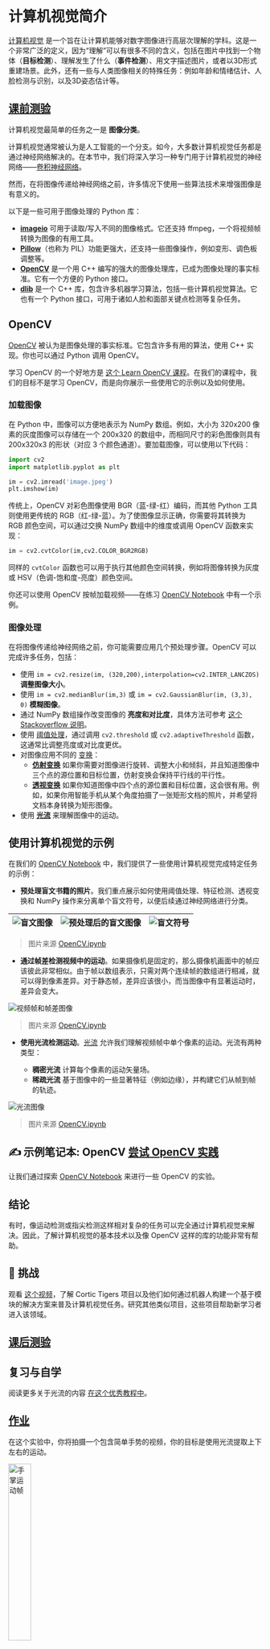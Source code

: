 <!--
CO_OP_TRANSLATOR_METADATA:
{
  "original_hash": "4bedc8e702db17260cfe824d58b6cfd4",
  "translation_date": "2025-08-24T20:34:33+00:00",
  "source_file": "lessons/4-ComputerVision/06-IntroCV/README.md",
  "language_code": "zh"
}
-->
# 计算机视觉简介

[计算机视觉](https://wikipedia.org/wiki/Computer_vision) 是一个旨在让计算机能够对数字图像进行高层次理解的学科。这是一个非常广泛的定义，因为“理解”可以有很多不同的含义，包括在图片中找到一个物体（**目标检测**）、理解发生了什么（**事件检测**）、用文字描述图片，或者以3D形式重建场景。此外，还有一些与人类图像相关的特殊任务：例如年龄和情绪估计、人脸检测与识别，以及3D姿态估计等。

## [课前测验](https://red-field-0a6ddfd03.1.azurestaticapps.net/quiz/106)

计算机视觉最简单的任务之一是 **图像分类**。

计算机视觉通常被认为是人工智能的一个分支。如今，大多数计算机视觉任务都是通过神经网络解决的。在本节中，我们将深入学习一种专门用于计算机视觉的神经网络——[卷积神经网络](../07-ConvNets/README.md)。

然而，在将图像传递给神经网络之前，许多情况下使用一些算法技术来增强图像是有意义的。

以下是一些可用于图像处理的 Python 库：

* **[imageio](https://imageio.readthedocs.io/en/stable/)** 可用于读取/写入不同的图像格式。它还支持 ffmpeg，一个将视频帧转换为图像的有用工具。
* **[Pillow](https://pillow.readthedocs.io/en/stable/index.html)**（也称为 PIL）功能更强大，还支持一些图像操作，例如变形、调色板调整等。
* **[OpenCV](https://opencv.org/)** 是一个用 C++ 编写的强大的图像处理库，已成为图像处理的事实标准。它有一个方便的 Python 接口。
* **[dlib](http://dlib.net/)** 是一个 C++ 库，包含许多机器学习算法，包括一些计算机视觉算法。它也有一个 Python 接口，可用于诸如人脸和面部关键点检测等复杂任务。

## OpenCV

[OpenCV](https://opencv.org/) 被认为是图像处理的事实标准。它包含许多有用的算法，使用 C++ 实现。你也可以通过 Python 调用 OpenCV。

学习 OpenCV 的一个好地方是 [这个 Learn OpenCV 课程](https://learnopencv.com/getting-started-with-opencv/)。在我们的课程中，我们的目标不是学习 OpenCV，而是向你展示一些使用它的示例以及如何使用。

### 加载图像

在 Python 中，图像可以方便地表示为 NumPy 数组。例如，大小为 320x200 像素的灰度图像可以存储在一个 200x320 的数组中，而相同尺寸的彩色图像则具有 200x320x3 的形状（对应 3 个颜色通道）。要加载图像，可以使用以下代码：

```python
import cv2
import matplotlib.pyplot as plt

im = cv2.imread('image.jpeg')
plt.imshow(im)
```

传统上，OpenCV 对彩色图像使用 BGR（蓝-绿-红）编码，而其他 Python 工具则使用更传统的 RGB（红-绿-蓝）。为了使图像显示正确，你需要将其转换为 RGB 颜色空间，可以通过交换 NumPy 数组中的维度或调用 OpenCV 函数来实现：

```python
im = cv2.cvtColor(im,cv2.COLOR_BGR2RGB)
```

同样的 `cvtColor` 函数也可以用于执行其他颜色空间转换，例如将图像转换为灰度或 HSV（色调-饱和度-亮度）颜色空间。

你还可以使用 OpenCV 按帧加载视频——在练习 [OpenCV Notebook](../../../../../lessons/4-ComputerVision/06-IntroCV/OpenCV.ipynb) 中有一个示例。

### 图像处理

在将图像传递给神经网络之前，你可能需要应用几个预处理步骤。OpenCV 可以完成许多任务，包括：

* 使用 `im = cv2.resize(im, (320,200),interpolation=cv2.INTER_LANCZOS)` **调整图像大小**。
* 使用 `im = cv2.medianBlur(im,3)` 或 `im = cv2.GaussianBlur(im, (3,3), 0)` **模糊图像**。
* 通过 NumPy 数组操作改变图像的 **亮度和对比度**，具体方法可参考 [这个 Stackoverflow 说明](https://stackoverflow.com/questions/39308030/how-do-i-increase-the-contrast-of-an-image-in-python-opencv)。
* 使用 [阈值处理](https://docs.opencv.org/4.x/d7/d4d/tutorial_py_thresholding.html)，通过调用 `cv2.threshold` 或 `cv2.adaptiveThreshold` 函数，这通常比调整亮度或对比度更优。
* 对图像应用不同的 [变换](https://docs.opencv.org/4.5.5/da/d6e/tutorial_py_geometric_transformations.html)：
    - **[仿射变换](https://docs.opencv.org/4.5.5/d4/d61/tutorial_warp_affine.html)** 如果你需要对图像进行旋转、调整大小和倾斜，并且知道图像中三个点的源位置和目标位置，仿射变换会保持平行线的平行性。
    - **[透视变换](https://medium.com/analytics-vidhya/opencv-perspective-transformation-9edffefb2143)** 如果你知道图像中四个点的源位置和目标位置，这会很有用。例如，如果你用智能手机从某个角度拍摄了一张矩形文档的照片，并希望将文档本身转换为矩形图像。
* 使用 **[光流](https://docs.opencv.org/4.5.5/d4/dee/tutorial_optical_flow.html)** 来理解图像中的运动。

## 使用计算机视觉的示例

在我们的 [OpenCV Notebook](../../../../../lessons/4-ComputerVision/06-IntroCV/OpenCV.ipynb) 中，我们提供了一些使用计算机视觉完成特定任务的示例：

* **预处理盲文书籍的照片**。我们重点展示如何使用阈值处理、特征检测、透视变换和 NumPy 操作来分离单个盲文符号，以便后续通过神经网络进行分类。

![盲文图像](../../../../../translated_images/braille.341962ff76b1bd7044409371d3de09ced5028132aef97344ea4b7468c1208126.zh.jpeg) | ![预处理后的盲文图像](../../../../../translated_images/braille-result.46530fea020b03c76aac532d7d6eeef7f6fb35b55b1001cd21627907dabef3ed.zh.png) | ![盲文符号](../../../../../translated_images/braille-symbols.0159185ab69d533909dc4d7d26a1971b51401c6a80eb3a5584f250ea880af88b.zh.png)
----|-----|-----

> 图片来源 [OpenCV.ipynb](../../../../../lessons/4-ComputerVision/06-IntroCV/OpenCV.ipynb)

* **通过帧差检测视频中的运动**。如果摄像机是固定的，那么摄像机画面中的帧应该彼此非常相似。由于帧以数组表示，只需对两个连续帧的数组进行相减，就可以得到像素差异。对于静态帧，差异应该很小，而当图像中有显著运动时，差异会变大。

![视频帧和帧差图像](../../../../../translated_images/frame-difference.706f805491a0883c938e16447bf5eb2f7d69e812c7f743cbe7d7c7645168f81f.zh.png)

> 图片来源 [OpenCV.ipynb](../../../../../lessons/4-ComputerVision/06-IntroCV/OpenCV.ipynb)

* **使用光流检测运动**。[光流](https://docs.opencv.org/3.4/d4/dee/tutorial_optical_flow.html) 允许我们理解视频帧中单个像素的运动。光流有两种类型：

   - **稠密光流** 计算每个像素的运动矢量场。
   - **稀疏光流** 基于图像中的一些显著特征（例如边缘），并构建它们从帧到帧的轨迹。

![光流图像](../../../../../translated_images/optical.1f4a94464579a83a10784f3c07fe7228514714b96782edf50e70ccd59d2d8c4f.zh.png)

> 图片来源 [OpenCV.ipynb](../../../../../lessons/4-ComputerVision/06-IntroCV/OpenCV.ipynb)

## ✍️ 示例笔记本: OpenCV [尝试 OpenCV 实践](../../../../../lessons/4-ComputerVision/06-IntroCV/OpenCV.ipynb)

让我们通过探索 [OpenCV Notebook](../../../../../lessons/4-ComputerVision/06-IntroCV/OpenCV.ipynb) 来进行一些 OpenCV 的实验。

## 结论

有时，像运动检测或指尖检测这样相对复杂的任务可以完全通过计算机视觉来解决。因此，了解计算机视觉的基本技术以及像 OpenCV 这样的库的功能非常有帮助。

## 🚀 挑战

观看 [这个视频](https://docs.microsoft.com/shows/ai-show/ai-show--2021-opencv-ai-competition--grand-prize-winners--cortic-tigers--episode-32?WT.mc_id=academic-77998-cacaste)，了解 Cortic Tigers 项目以及他们如何通过机器人构建一个基于模块的解决方案来普及计算机视觉任务。研究其他类似项目，这些项目帮助新学习者进入该领域。

## [课后测验](https://red-field-0a6ddfd03.1.azurestaticapps.net/quiz/206)

## 复习与自学

阅读更多关于光流的内容 [在这个优秀教程中](https://learnopencv.com/optical-flow-in-opencv/)。

## [作业](lab/README.md)

在这个实验中，你将拍摄一个包含简单手势的视频，你的目标是使用光流提取上下左右的运动。

<img src="images/palm-movement.png" width="30%" alt="手掌运动帧"/>

**免责声明**：  
本文档使用AI翻译服务 [Co-op Translator](https://github.com/Azure/co-op-translator) 进行翻译。尽管我们努力确保翻译的准确性，但请注意，自动翻译可能包含错误或不准确之处。应以原文档的原始语言版本为权威来源。对于关键信息，建议使用专业人工翻译。我们对因使用此翻译而引起的任何误解或误读不承担责任。